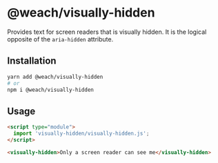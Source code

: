 # @weach/visually-hidden

Provides text for screen readers that is visually hidden. It is the logical opposite of the `aria-hidden` attribute.

## Installation

```bash
yarn add @weach/visually-hidden
# or
npm i @weach/visually-hidden
```

## Usage

```html
<script type="module">
  import 'visually-hidden/visually-hidden.js';
</script>

<visually-hidden>Only a screen reader can see me</visually-hidden>
```

